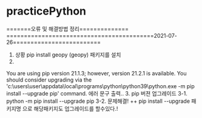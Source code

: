 # practicePython
=======오류 및 해결방법 정리==============
==========================================2021-07-26=========================
1. 상황 pip install geopy (geopy) 패키지를 설치
2. 
You are using pip version 21.1.3; however, version 21.2.1 is available.
You should consider upgrading via the 'c:\users\user\appdata\local\programs\python\python39\python.exe -m pip install --upgrade pip' command.
에러 문구 출력..
3. pip 버젼 업그레이드 
3-1. python -m pip install --upgrade pip 
3-2. 문제해결!
++ pip install --upgrade 패키지명   으로 해당패키지도 업그레이드를 할수있다.!
